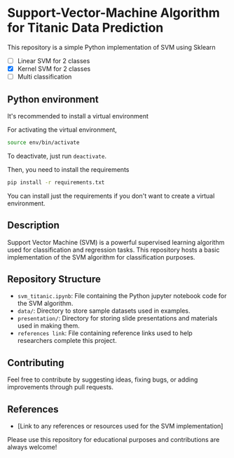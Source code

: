 # Support-Vector-Machine Algorithm for Titanic Data Prediction
This repository is a simple Python implementation of SVM using Sklearn

- [ ] Linear SVM for 2 classes
- [x] Kernel SVM for 2 classes
- [ ] Multi classification

## Python environment
It's recommended to install a virtual environment

For activating the virtual environment,

```bash
source env/bin/activate
```

To deactivate, just run ```deactivate```.

Then, you need to install the requirements

```bash
pip install -r requirements.txt
```

You can install just the requirements if you don't want to create a
virtual environment.

Description
-----------

Support Vector Machine (SVM) is a powerful supervised learning algorithm used for classification and regression tasks. This repository hosts a basic implementation of the SVM algorithm for classification purposes.

Repository Structure
--------------------

- `svm_titanic.ipynb`: File containing the Python jupyter notebook code for the SVM algorithm.
- `data/`: Directory to store sample datasets used in examples.
- `presentation/`: Directory for storing slide presentations and materials used in making them.
- `references link`: File containing reference links used to help researchers complete this project.

Contributing
------------

Feel free to contribute by suggesting ideas, fixing bugs, or adding improvements through pull requests.

References
----------
- [Link to any references or resources used for the SVM implementation]

Please use this repository for educational purposes and contributions are always welcome!
